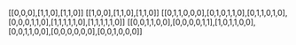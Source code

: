 [[0,0,0],[1,1,0],[1,1,0]]
[[1,0,0],[1,1,0],[1,1,0]]
[[0,1,1,0,0,0],[0,1,0,1,1,0],[0,1,1,0,1,0],[0,0,0,1,1,0],[1,1,1,1,1,0],[1,1,1,1,1,0]]
[[0,0,1,1,0,0],[0,0,0,0,1,1],[1,0,1,1,0,0],[0,0,1,1,0,0],[0,0,0,0,0,0],[0,0,1,0,0,0]]